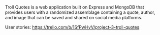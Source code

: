 Troll Quotes is a web application built on Express and MongoDB that provides users with a randomized assemblage containing a quote, author, and image that can be saved and shared on social media platforms.

User stories: https://trello.com/b/1SfPwHvV/project-3-troll-quotes
